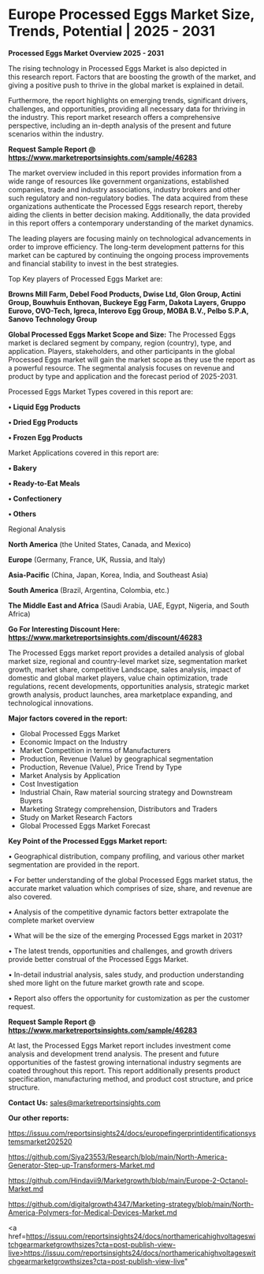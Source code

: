 # Europe Processed Eggs Market Size, Trends, Potential | 2025 - 2031

<Strong> Processed Eggs Market Overview 2025 - 2031</strong>

The rising technology in Processed Eggs Market is also depicted in this research report. Factors that are boosting the growth of the market, and giving a positive push to thrive in the global market is explained in detail.

Furthermore, the report highlights on emerging trends, significant drivers, challenges, and opportunities, providing all necessary data for thriving in the industry. This report market research offers a comprehensive perspective, including an in-depth analysis of the present and future scenarios within the industry.

<strong>Request Sample Report @ <a href=https://www.marketreportsinsights.com/sample/46283>https://www.marketreportsinsights.com/sample/46283</a></strong>

The market overview included in this report provides information from a wide range of resources like government organizations, established companies, trade and industry associations, industry brokers and other such regulatory and non-regulatory bodies. The data acquired from these organizations authenticate the Processed Eggs research report, thereby aiding the clients in better decision making. Additionally, the data provided in this report offers a contemporary understanding of the market dynamics.

The leading players are focusing mainly on technological advancements in order to improve efficiency. The long-term development patterns for this market can be captured by continuing the ongoing process improvements and financial stability to invest in the best strategies.

Top Key players of Processed Eggs Market are:

<strong>Browns Mill Farm, Debel Food Products, Dwise Ltd, Glon Group, Actini Group, Bouwhuis Enthovan, Buckeye Egg Farm, Dakota Layers, Gruppo Eurovo, OVO-Tech, Igreca, Interovo Egg Group, MOBA B.V., Pelbo S.P.A, Sanovo Technology Group</strong>

<strong><b>Global Processed Eggs Market Scope and Size:</b></strong>
The Processed Eggs market is declared segment by company, region (country), type, and application. Players, stakeholders, and other participants in the global Processed Eggs market will gain the market scope as they use the report as a powerful resource. The segmental analysis focuses on revenue and product by type and application and the forecast period of 2025-2031.

Processed Eggs Market Types covered in this report are:

<strong>•  Liquid Egg Products

•  Dried Egg Products

•  Frozen Egg Products</strong>

Market Applications covered in this report are:

<strong>•  Bakery

•  Ready-to-Eat Meals

•  Confectionery

•  Others</strong> 

Regional Analysis

<strong>North America</strong> (the United States, Canada, and Mexico)

<strong>Europe</strong> (Germany, France, UK, Russia, and Italy)

<strong>Asia-Pacific</strong> (China, Japan, Korea, India, and Southeast Asia)

<strong>South America</strong> (Brazil, Argentina, Colombia, etc.)

<strong>The Middle East and Africa</strong> (Saudi Arabia, UAE, Egypt, Nigeria, and South Africa)

<strong>Go For Interesting Discount Here: <a href=https://www.marketreportsinsights.com/discount/46283>https://www.marketreportsinsights.com/discount/46283</a></strong>

The Processed Eggs market report provides a detailed analysis of global market size, regional and country-level market size, segmentation market growth, market share, competitive Landscape, sales analysis, impact of domestic and global market players, value chain optimization, trade regulations, recent developments, opportunities analysis, strategic market growth analysis, product launches, area marketplace expanding, and technological innovations.

<strong><b>Major factors covered in the report:</b></strong>
<ul>
  <li>Global Processed Eggs Market </li>
  <li>Economic Impact on the Industry</li>
  <li>Market Competition in terms of Manufacturers</li>
  <li>Production, Revenue (Value) by geographical segmentation</li>
  <li>Production, Revenue (Value), Price Trend by Type</li>
  <li>Market Analysis by Application</li>
  <li>Cost Investigation</li>
  <li>Industrial Chain, Raw material sourcing strategy and Downstream Buyers</li>
  <li>Marketing Strategy comprehension, Distributors and Traders</li>
  <li>Study on Market Research Factors</li>
  <li>Global Processed Eggs Market Forecast</li>
</ul>

<strong><b>Key Point of the Processed Eggs Market report:</b></strong>

• Geographical distribution, company profiling, and various other market segmentation are provided in the report.

• For better understanding of the global Processed Eggs market status, the accurate market valuation which comprises of size, share, and revenue are also covered.

• Analysis of the competitive dynamic factors better extrapolate the complete market overview

• What will be the size of the emerging Processed Eggs market in 2031?

• The latest trends, opportunities and challenges, and growth drivers provide better construal of the Processed Eggs Market.

• In-detail industrial analysis, sales study, and production understanding shed more light on the future market growth rate and scope.

• Report also offers the opportunity for customization as per the customer request.

<strong>Request Sample Report @ <a href=https://www.marketreportsinsights.com/sample/46283>https://www.marketreportsinsights.com/sample/46283</a></strong>

At last, the Processed Eggs Market report includes investment come analysis and development trend analysis. The present and future opportunities of the fastest growing international industry segments are coated throughout this report. This report additionally presents product specification, manufacturing method, and product cost structure, and price structure.

<strong>Contact Us:</strong>
sales@marketreportsinsights.com

<strong>Our other reports:</strong>

<a href=https://issuu.com/reportsinsights24/docs/europefingerprintidentificationsystemsmarket202520>https://issuu.com/reportsinsights24/docs/europefingerprintidentificationsystemsmarket202520</a>

<a href=https://github.com/Siya23553/Research/blob/main/North-America-Generator-Step-up-Transformers-Market.md>https://github.com/Siya23553/Research/blob/main/North-America-Generator-Step-up-Transformers-Market.md</a>

<a href=https://github.com/Hindavii9/Marketgrowth/blob/main/Europe-2-Octanol-Market.md>https://github.com/Hindavii9/Marketgrowth/blob/main/Europe-2-Octanol-Market.md</a>

<a href=https://github.com/digitalgrowth4347/Marketing-strategy/blob/main/North-America-Polymers-for-Medical-Devices-Market.md>https://github.com/digitalgrowth4347/Marketing-strategy/blob/main/North-America-Polymers-for-Medical-Devices-Market.md</a>

<a href=https://issuu.com/reportsinsights24/docs/northamericahighvoltageswitchgearmarketgrowthsizes?cta=post-publish-view-live>https://issuu.com/reportsinsights24/docs/northamericahighvoltageswitchgearmarketgrowthsizes?cta=post-publish-view-live</a>"
